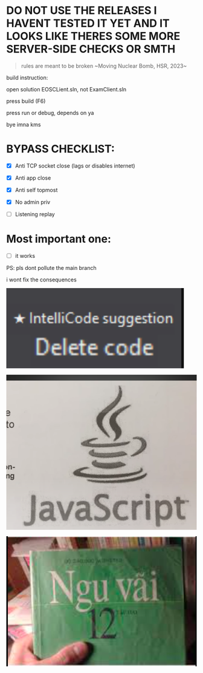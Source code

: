 # DO NOT USE THE RELEASES I HAVENT TESTED IT YET AND IT LOOKS LIKE THERES SOME MORE SERVER-SIDE CHECKS OR SMTH

> rules are meant to be broken ~Moving Nuclear Bomb, HSR, 2023~ 

build instruction:

open solution EOSCLient.sln, not ExamClient.sln

press build (F6)

press run or debug, depends on ya

bye imna kms
# BYPASS CHECKLIST:
- [x] Anti TCP socket close (lags or disables internet)

- [x] Anti app close

- [x] Anti self topmost

- [x] No admin priv

- [ ]  Listening replay

# Most important one:
- [ ] it works

PS: pls dont pollute the main branch

i wont fix the consequences

![idk](./things/delet.png)

![idk](./things/fuck.png)

![idk](./things/sech.png)
